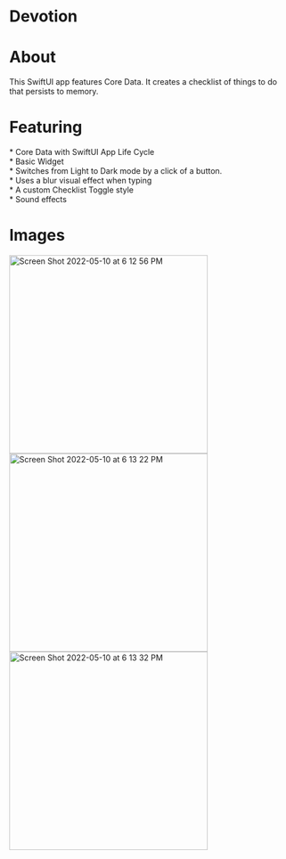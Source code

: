 # Devotion

<h1> About </h1>
This SwiftUI app features Core Data.  It creates a checklist of things to do that persists to memory.

<h1> Featuring </h1>
* Core Data with SwiftUI App Life Cycle <br>
* Basic Widget <br>
* Switches from Light to Dark mode by a click of a button. <br>
* Uses a blur visual effect when typing <br>
* A custom Checklist Toggle style <br>
* Sound effects <br>

<h1> Images </h1>
<img width="356" alt="Screen Shot 2022-05-10 at 6 12 56 PM" src="https://user-images.githubusercontent.com/87610332/167730453-114b22c3-699c-4637-9be8-e7eb60e5c8d6.png">
<img width="356" alt="Screen Shot 2022-05-10 at 6 13 22 PM" src="https://user-images.githubusercontent.com/87610332/167730461-aed8bd3e-8513-44b8-ae6d-242c7d5175c2.png">
<img width="356" alt="Screen Shot 2022-05-10 at 6 13 32 PM" src="https://user-images.githubusercontent.com/87610332/167730476-b1ea7f45-f7c2-4c89-9fb8-20c772ec3159.png">

